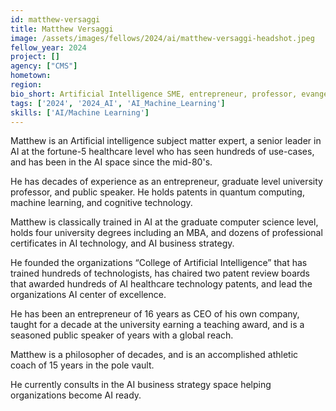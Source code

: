 ```yaml
---
id: matthew-versaggi
title: Matthew Versaggi
image: /assets/images/fellows/2024/ai/matthew-versaggi-headshot.jpeg
fellow_year: 2024
project: []
agency: ["CMS"]
hometown: 
region: 
bio_short: Artificial Intelligence SME, entrepreneur, professor, evangelist, patent holder, philosopher, coach.
tags: ['2024', '2024_AI', 'AI_Machine_Learning']
skills: ['AI/Machine Learning']
---
```


Matthew is an Artificial intelligence subject matter expert, a senior leader in AI at the fortune-5 healthcare level who has seen hundreds of use-cases, and has been in the AI space since the mid-80's.

He has decades of experience as an entrepreneur, graduate level university professor, and public speaker. He holds patents in quantum computing, machine learning, and cognitive  technology.

Matthew is classically trained in AI at the graduate computer science level, holds four university degrees including an MBA, and dozens of professional certificates in AI technology, and AI business strategy.

He founded the organizations “College of Artificial Intelligence” that has trained hundreds of technologists, has chaired two patent review boards that awarded hundreds of AI healthcare technology patents, and lead the organizations AI center of excellence.

He has been an entrepreneur of 16 years as CEO of his own company,  taught for a decade at the university earning a teaching award, and is a seasoned public speaker of years with a global reach.

Matthew is a philosopher of decades, and is an accomplished athletic coach of 15 years in the pole vault.

He currently consults in the AI business strategy space helping organizations become AI ready.
